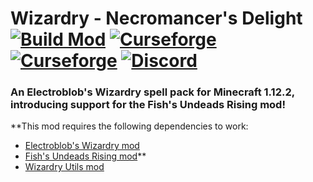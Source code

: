 
# Wizardry - Necromancer's Delight &nbsp; [![Build Mod](https://github.com/WinDanesz/WizardryNecromancersDelight/actions/workflows/gradle.yml/badge.svg)](https://github.com/WinDanesz/WizardryNecromancersDelight/actions/workflows/gradle.yml) [![Curseforge](http://cf.way2muchnoise.eu/full_613255_downloads.svg)](https://www.curseforge.com/minecraft/mc-mods/wizardry-necromancers-delight) [![Curseforge](http://cf.way2muchnoise.eu/versions/608287.svg)](http://www.curseforge.com/minecraft/mc-mods/wizardry-necromancers-delight/files) [![Discord](https://img.shields.io/discord/544897694448091146?color=7289DA&label=Discord)](https://discord.gg/wuSsgKwAKv)

### An Electroblob's Wizardry spell pack for Minecraft 1.12.2, introducing support for the Fish's Undeads Rising mod!

**This mod requires the following dependencies to work:
- [Electroblob's Wizardry mod](https://www.curseforge.com/minecraft/mc-mods/electroblobs-wizardry)
- [Fish's Undeads Rising mod](https://www.curseforge.com/minecraft/mc-mods/fishs-undead-rising)**
- [Wizardry Utils mod](https://www.curseforge.com/minecraft/mc-mods/wizardryutils)
